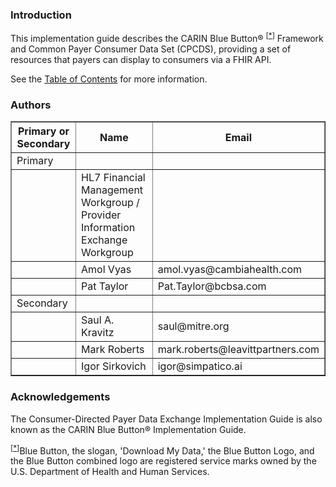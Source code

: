 

<h3>Introduction</h3>

This implementation guide describes the CARIN Blue Button&reg; <sup>[<a name="id1" href="#ftn.id1">*</a>]</sup> Framework and Common Payer Consumer Data Set (CPCDS), providing a set of resources that payers can display to consumers via a FHIR API.

See the [Table of Contents](toc.html) for more information.


<h3>Authors</h3>

<table border="1" style="width:100%">
  <tr>
    <th>Primary or Secondary</th>
    <th>Name</th>
    <th>Email</th>
  </tr>
 <tr>
 <td>Primary</td>
 <td></td>
  <td></td>
  </tr>
 <tr>
   <td></td>
  <td>HL7 Financial Management Workgroup / Provider Information Exchange Workgroup</td>
  <td></td>
  </tr>
  <tr>
   <td></td>
    <td>Amol Vyas</td>
  <td>amol.vyas@cambiahealth.com</td>
  </tr>
   <tr>
    <td></td>
     <td>Pat Taylor</td>
  <td>Pat.Taylor@bcbsa.com</td>
  </tr>    
   <tr>
   <td>Secondary</td>
     <td></td>
  <td></td>
   </tr>
  <tr>
   <td></td>
    <td>Saul A. Kravitz</td>
  <td>saul@mitre.org</td>
  </tr>
    <tr>
  <td></td>
      <td>Mark Roberts</td>
  <td>mark.roberts@leavittpartners.com</td>
  </tr>
<tr>
   <td></td>
  <td>Igor Sirkovich </td>
  <td>igor@simpatico.ai</td>
  </tr>
  </table>
<h3>Acknowledgements</h3>
The Consumer-Directed Payer Data Exchange Implementation Guide is also known as the CARIN Blue Button&reg; Implementation Guide.



<div class="footnote"><p>
<sup>[<a name="ftn.id1" href="#id1">*</a>]</sup>Blue Button, the slogan, 'Download My Data,' the Blue Button Logo, and the Blue Button combined logo are registered service marks owned by the U.S. Department of Health and Human Services.
</div>

